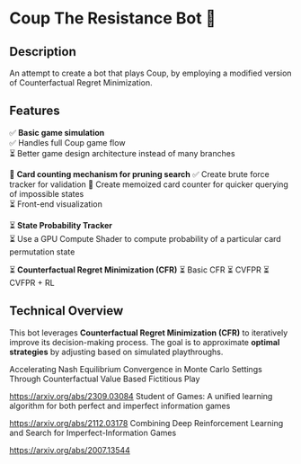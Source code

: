 # Coup The Resistance Bot 🚀

## Description
An attempt to create a bot that plays Coup, by employing a modified version of Counterfactual Regret Minimization. 

## Features
✅ **Basic game simulation**  
    ✅ Handles full Coup game flow  
    ⏳ Better game design architecture instead of many branches  
  
🚧 **Card counting mechanism for pruning search**
    ✅ Create brute force tracker for validation
    🚧 Create memoized card counter for quicker querying of impossible states  
    ⏳ Front-end visualization  

⏳ **State Probability Tracker**  
    ⏳ Use a GPU Compute Shader to compute probability of a particular card permutation state  

⏳ **Counterfactual Regret Minimization (CFR)**
    ⏳ Basic CFR
    ⏳ CVFPR
    ⏳ CVFPR + RL  

## Technical Overview
This bot leverages **Counterfactual Regret Minimization (CFR)** to iteratively improve its decision-making process. The goal is to approximate **optimal strategies** by adjusting based on simulated playthroughs.  

Accelerating Nash Equilibrium Convergence in Monte Carlo Settings Through Counterfactual Value Based Fictitious Play  

https://arxiv.org/abs/2309.03084
Student of Games: A unified learning algorithm for both perfect and imperfect information games  

https://arxiv.org/abs/2112.03178
Combining Deep Reinforcement Learning and Search for Imperfect-Information Games  

https://arxiv.org/abs/2007.13544
